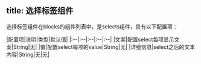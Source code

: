 title: 选择标签组件
---
选择标签组件在blocks的组件列表中，是selects组件，具有以下配置项：

|配置项|说明|类型|默认值|
|:--|:--|:--|:--|:--|
|文案|配置select每项显示文案|String|无|
|值|配置select每项的value|String|无|
|详细信息|select之后的文本内容|String|无|无|

